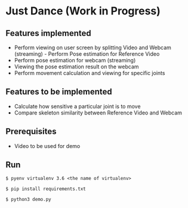 # Just Dance (Work in Progress)

## Features implemented
- Perform viewing on user screen by splitting Video and Webcam (streaming) - Perform Pose estimation for Reference Video
- Perform pose estimation for webcam (streaming)
- Viewing the pose estimation result on the webcam
- Perform movement calculation and viewing for specific joints

## Features to be implemented
- Calculate how sensitive a particular joint is to move
- Compare skeleton similarity between Reference Video and Webcam

## Prerequisites
- Video to be used for demo

## Run
```
$ pyenv virtualenv 3.6 <the name of virtualenv>
```

```
$ pip install requirements.txt
```

```
$ python3 demo.py
```
